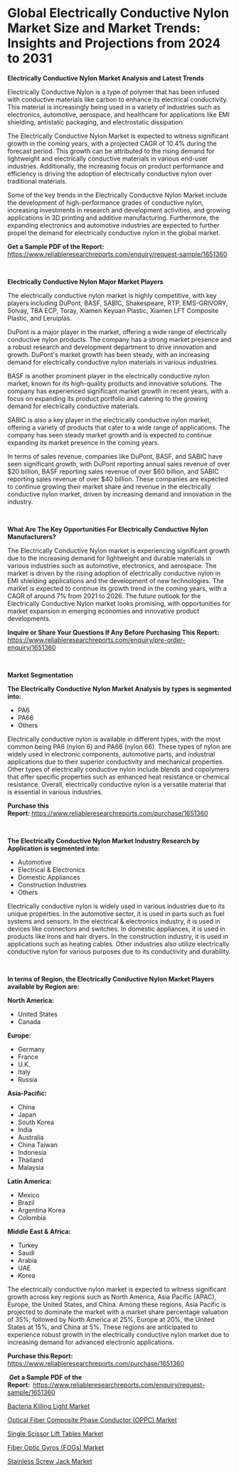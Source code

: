 <p><h1>Global Electrically Conductive Nylon Market Size and Market Trends: Insights and Projections from 2024 to 2031</h1></p><p><strong>Electrically Conductive Nylon Market Analysis and Latest Trends</strong></p>
<p><p>Electrically Conductive Nylon is a type of polymer that has been infused with conductive materials like carbon to enhance its electrical conductivity. This material is increasingly being used in a variety of industries such as electronics, automotive, aerospace, and healthcare for applications like EMI shielding, antistatic packaging, and electrostatic dissipation.</p><p>The Electrically Conductive Nylon Market is expected to witness significant growth in the coming years, with a projected CAGR of 10.4% during the forecast period. This growth can be attributed to the rising demand for lightweight and electrically conductive materials in various end-user industries. Additionally, the increasing focus on product performance and efficiency is driving the adoption of electrically conductive nylon over traditional materials.</p><p>Some of the key trends in the Electrically Conductive Nylon Market include the development of high-performance grades of conductive nylon, increasing investments in research and development activities, and growing applications in 3D printing and additive manufacturing. Furthermore, the expanding electronics and automotive industries are expected to further propel the demand for electrically conductive nylon in the global market.</p></p>
<p><strong>Get a Sample PDF of the Report:&nbsp;</strong> <a href="https://www.reliableresearchreports.com/enquiry/request-sample/1651360">https://www.reliableresearchreports.com/enquiry/request-sample/1651360</a></p>
<p>&nbsp;</p>
<p><strong>Electrically Conductive Nylon Major Market Players</strong></p>
<p><p>The electrically conductive nylon market is highly competitive, with key players including DuPont, BASF, SABIC, Shakespeare, RTP, EMS-GRIVORY, Solvay, TBA ECP, Toray, Xiamen Keyuan Plastic, Xiamen LFT Composite Plastic, and Leruiplas. </p><p>DuPont is a major player in the market, offering a wide range of electrically conductive nylon products. The company has a strong market presence and a robust research and development department to drive innovation and growth. DuPont's market growth has been steady, with an increasing demand for electrically conductive nylon materials in various industries.</p><p>BASF is another prominent player in the electrically conductive nylon market, known for its high-quality products and innovative solutions. The company has experienced significant market growth in recent years, with a focus on expanding its product portfolio and catering to the growing demand for electrically conductive materials.</p><p>SABIC is also a key player in the electrically conductive nylon market, offering a variety of products that cater to a wide range of applications. The company has seen steady market growth and is expected to continue expanding its market presence in the coming years.</p><p>In terms of sales revenue, companies like DuPont, BASF, and SABIC have seen significant growth, with DuPont reporting annual sales revenue of over $20 billion, BASF reporting sales revenue of over $60 billion, and SABIC reporting sales revenue of over $40 billion. These companies are expected to continue growing their market share and revenue in the electrically conductive nylon market, driven by increasing demand and innovation in the industry.</p></p>
<p>&nbsp;</p>
<p><strong>What Are The Key Opportunities For Electrically Conductive Nylon Manufacturers?</strong></p>
<p><p>The Electrically Conductive Nylon market is experiencing significant growth due to the increasing demand for lightweight and durable materials in various industries such as automotive, electronics, and aerospace. The market is driven by the rising adoption of electrically conductive nylon in EMI shielding applications and the development of new technologies. The market is expected to continue its growth trend in the coming years, with a CAGR of around 7% from 2021 to 2026. The future outlook for the Electrically Conductive Nylon market looks promising, with opportunities for market expansion in emerging economies and innovative product developments.</p></p>
<p><strong>Inquire or Share Your Questions If Any Before Purchasing This Report:</strong> <a href="https://www.reliableresearchreports.com/enquiry/pre-order-enquiry/1651360">https://www.reliableresearchreports.com/enquiry/pre-order-enquiry/1651360</a></p>
<p>&nbsp;</p>
<p><strong>Market Segmentation</strong></p>
<p><strong>The Electrically Conductive Nylon Market Analysis by types is segmented into:</strong></p>
<p><ul><li>PA6</li><li>PA66</li><li>Others</li></ul></p>
<p><p>Electrically conductive nylon is available in different types, with the most common being PA6 (nylon 6) and PA66 (nylon 66). These types of nylon are widely used in electronic components, automotive parts, and industrial applications due to their superior conductivity and mechanical properties. Other types of electrically conductive nylon include blends and copolymers that offer specific properties such as enhanced heat resistance or chemical resistance. Overall, electrically conductive nylon is a versatile material that is essential in various industries.</p></p>
<p><strong>Purchase this Report:&nbsp;</strong><a href="https://www.reliableresearchreports.com/purchase/1651360">https://www.reliableresearchreports.com/purchase/1651360</a></p>
<p>&nbsp;</p>
<p><strong>The Electrically Conductive Nylon Market Industry Research by Application is segmented into:</strong></p>
<p><ul><li>Automotive</li><li>Electrical & Electronics</li><li>Domestic Appliances</li><li>Construction Industries</li><li>Others</li></ul></p>
<p><p>Electrically conductive nylon is widely used in various industries due to its unique properties. In the automotive sector, it is used in parts such as fuel systems and sensors. In the electrical & electronics industry, it is used in devices like connectors and switches. In domestic appliances, it is used in products like irons and hair dryers. In the construction industry, it is used in applications such as heating cables. Other industries also utilize electrically conductive nylon for various purposes due to its conductivity and durability.</p></p>
<p>&nbsp;</p>
<p><strong>In terms of Region, the Electrically Conductive Nylon Market Players available by Region are:</strong></p>
<p>
    <p> <strong> North America: </strong>
        <ul>
            <li>United States</li>
            <li>Canada</li>
        </ul>
        </p> 
    <p> <strong> Europe: </strong>
        <ul>
            <li>Germany</li>
            <li>France</li>
            <li>U.K.</li>
            <li>Italy</li>
            <li>Russia</li>
        </ul>
        </p> 
    <p> <strong> Asia-Pacific: </strong>
        <ul>
            <li>China</li>
            <li>Japan</li>
            <li>South Korea</li>
            <li>India</li>
            <li>Australia</li>
            <li>China Taiwan</li>
            <li>Indonesia</li>
            <li>Thailand</li>
            <li>Malaysia</li>
        </ul>
        </p> 
    <p> <strong> Latin America: </strong>
        <ul>
            <li>Mexico</li>
            <li>Brazil</li>
            <li>Argentina Korea</li>
            <li>Colombia</li>
        </ul>
        </p> 
    <p> <strong> Middle East & Africa: </strong>
        <ul>
            <li>Turkey</li>
            <li>Saudi</li>
            <li>Arabia</li>
            <li>UAE</li>
            <li>Korea</li>
        </ul>
    </p>
    </p>
<p><p>The electrically conductive nylon market is expected to witness significant growth across key regions such as North America, Asia Pacific (APAC), Europe, the United States, and China. Among these regions, Asia Pacific is projected to dominate the market with a market share percentage valuation of 35%, followed by North America at 25%, Europe at 20%, the United States at 15%, and China at 5%. These regions are anticipated to experience robust growth in the electrically conductive nylon market due to increasing demand for advanced electronic applications.</p></p>
<p><strong>Purchase this Report: </strong><a href="https://www.reliableresearchreports.com/purchase/1651360">https://www.reliableresearchreports.com/purchase/1651360</a></p>
<p>&nbsp;<strong>Get a Sample PDF of the Report:&nbsp;&nbsp;</strong><a href="https://www.reliableresearchreports.com/enquiry/request-sample/1651360">https://www.reliableresearchreports.com/enquiry/request-sample/1651360</a></p>
<p><strong></strong></p>
<p><p><a href="https://medium.com/@williambatz35/bacteria-killing-light-market-size-cagr-trends-2024-2030-f055e826a3b6">Bacteria Killing Light Market</a></p><p><a href="https://issuu.com/reportprime-2/docs/optical-fiber-composite-phase-conductor-oppc-marke">Optical Fiber Composite Phase Conductor (OPPC) Market</a></p><p><a href="https://github.com/bentleemidoriestelle7o/Market-Research-Report-List-1/blob/main/single-scissor-lift-tables-market.md">Single Scissor Lift Tables Market</a></p><p><a href="https://issuu.com/reportprime-2/docs/fiber-optic-gyros-fogs-market-size-2030.pptx">Fiber Optic Gyros (FOGs) Market</a></p><p><a href="https://github.com/guneycigdem35/Market-Research-Report-List-1/blob/main/stainless-screw-jack-market.md">Stainless Screw Jack Market</a></p></p>